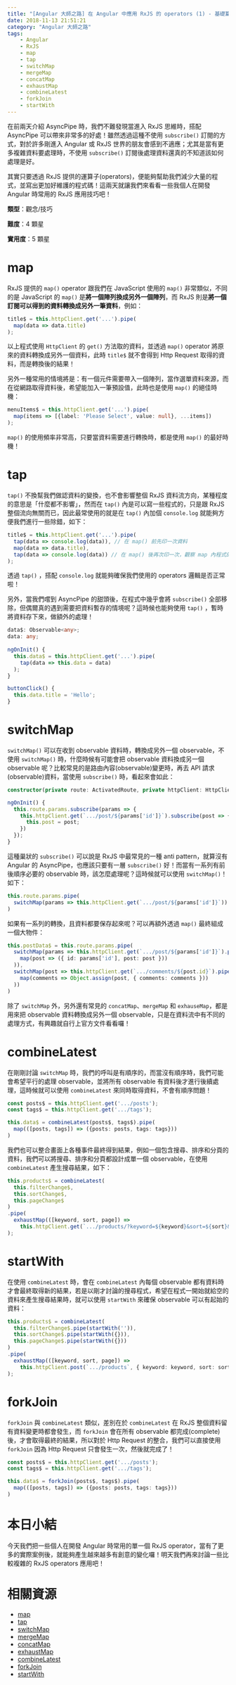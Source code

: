 ```yaml
---
title: "[Angular 大師之路] 在 Angular 中應用 RxJS 的 operators (1) - 基礎篇"
date: 2018-11-13 21:51:21
category: "Angular 大師之路"
tags:
	- Angular
	- RxJS
	- map
	- tap
	- switchMap
	- mergeMap
	- concatMap
	- exhaustMap
	- combineLatest
	- forkJoin
	- startWith
---
```


在前兩天介紹 AsyncPipe 時，我們不難發現當進入 RxJS 思維時，搭配 AsyncPipe 可以帶來非常多的好處！雖然透過這種不使用 `subscribe()` 訂閱的方式，對於許多剛進入 Angular 或 RxJS 世界的朋友會感到不適應；尤其是當有更多複雜資料要處理時，不使用 `subscribe()` 訂閱後處理資料還真的不知道該如何處理是好。

其實只要透過 RxJS 提供的運算子(operators)，便能夠幫助我們減少大量的程式，並寫出更加好維護的程式碼！這兩天就讓我們來看看一些我個人在開發 Angular 時常用的 RxJS 應用技巧吧！

<!-- more -->

**類型**：觀念/技巧

**難度**：4 顆星

**實用度**：5 顆星

# map 

RxJS 提供的 `map()` operator 跟我們在 JavaScript 使用的 `map()` 非常類似，不同的是 JavaScript 的 `map()` 是**將一個陣列換成另外一個陣列**，而 RxJS 則是**將一個訂閱可以得到的資料轉換成另外一筆資料**，例如：

```typescript
title$ = this.httpClient.get('...').pipe(
  map(data => data.title)
);
```

以上程式使用 `HttpClient` 的 `get()` 方法取的資料，並透過 `map()` operator 將原來的資料轉換成另外一個資料，此時 `title$` 就不會得到 Http Request 取得的資料，而是轉換後的結果！

另外一種常用的情境將是：有一個元件需要帶入一個陣列，當作選單資料來源，而在從網路取得資料後，希望能加入一筆預設值，此時也是使用 `map()` 的絕佳時機：

```typescript
menuItems$ = this.httpClient.get('...').pipe(
  map(items => [{label: 'Please Select', value: null}, ...items])
);
```

`map()` 的使用頻率非常高，只要當資料需要進行轉換時，都是使用 `map()` 的最好時機！

# tap

`tap()` 不換幫我們做認資料的變換，也不會影響整個 RxJS 資料流方向，某種程度的意思是「什麼都不影響」，然而在 `tap()` 內是可以寫一些程式的，只是跟 RxJS 整個流向無關而已，因此最常使用的就是在 `tap()` 內加個 `console.log` 就能夠方便我們進行一些除錯，如下：

```typescript
title$ = this.httpClient.get('...').pipe(
  tap(data => console.log(data)), // 在 map() 前先印一次資料
  map(data => data.title),
  tap(data => console.log(data)) // 在 map() 後再次印一次，觀察 map 內程式的結果
);
```

透過 `tap()` ，搭配 `console.log` 就能夠確保我們使用的 operators 邏輯是否正常啦！

另外，當我們嚐到 AsyncPipe 的甜頭後，在程式中幾乎會將 `subscribe()` 全部移除，但偶爾真的遇到需要把資料暫存的情境呢？這時候也能夠使用 `tap()` ，暫時將資料存下來，做額外的處理！

```typescript
data$: Observable<any>;
data: any;
  
ngOnInit() {
  this.data$ = this.httpClient.get('...').pipe(
    tap(data => this.data = data)
  );
}

buttonClick() {
  this.data.title = 'Hello';
}
```

# switchMap

`switchMap()` 可以在收到 observable 資料時，轉換成另外一個 observable，不使用 `switchMap()` 時，什麼時候有可能會把 observable 資料換成另一個 observable 呢？比較常見的是路由內容(observable)變更時，再去 API 請求(observable)資料，當使用 `subscribe()` 時，看起來會如此：

```typescript
constructor(private route: ActivatedRoute, private httpClient: HttpClient) { }

ngOnInit() {
  this.route.params.subscribe(params => {
    this.httpClient.get(`.../post/${params['id']}`).subscribe(post => {
      this.post = post;
    })
  });
}
```

這種巢狀的 `subscribe()` 可以說是 RxJS 中最常見的一種 anti pattern，就算沒有 Angular 的 AsyncPipe，也應該只要有一層 `subscribe()` 好！而當有一系列有前後順序必要的 observable 時，該怎麼處理呢？這時候就可以使用 `switchMap()`！如下：

```typescript
this.route.params.pipe(
  switchMap(params => this.httpClient.get(`.../post/${params['id']}`))
)
```

如果有一系列的轉換，且資料都要保存起來呢？可以再額外透過 `map()` 最終組成一個大物件：

```typescript
this.postData$ = this.route.params.pipe(
  switchMap(params => this.httpClient.get(`.../post/${params['id']}`).pipe(
    map(post => ({ id: params['id'], post: post }))
  )),
  switchMap(post => this.httpClient.get(`.../comments/${post.id}`).pipe(
    map(comments => Object.assign(post, { comments: comments }))
  ))
)
```

除了 `switchMap` 外，另外還有常見的 `concatMap`、`mergeMap` 和 `exhauseMap`，都是用來把 observable 資料轉換成另外一個 observable，只是在資料流中有不同的處理方式，有興趣就自行上官方文件看看囉！

# combineLatest

在剛剛討論 `switchMap` 時，我們的呼叫是有順序的，而當沒有順序時，我們可能會希望平行的處理 observable，並將所有 observable 有資料後才進行後續處理，這時候就可以使用 `combineLatest` 來同時取得資料，不會有順序問題！

```typescript
const posts$ = this.httpClient.get('.../posts');
const tags$ = this.httpClient.get('.../tags');

this.data$ = combineLatest(posts$, tags$).pipe(
  map(([posts, tags]) => ({posts: posts, tags: tags}))
)
```

我們也可以整合畫面上各種事件最終得到結果，例如一個包含搜尋、排序和分頁的資料，我們可以將搜尋、排序和分頁都設計成單一個 observable，在使用 `combineLatest` 產生搜尋結果，如下：

```typescript
this.products$ = combineLatest(
  this.filterChange$,
  this.sortChange$,
  this.pageChange$
)
.pipe(
  exhaustMap(([keyword, sort, page]) =>
    this.httpClient.get(`.../products/?keyword=${keyword}&sort=${sort}&page=${page}`))
);

```

# startWith

在使用 `combineLatest` 時，會在 `combineLatest` 內每個 observable 都有資料時才會最終取得新的結果，若是以剛才討論的搜尋程式，希望在程式一開始就給空的資料來產生搜尋結果時，就可以使用 `startWith` 來確保 observable 可以有起始的資料：

```typescript
this.products$ = combineLatest(
  this.filterChange$.pipe(startWith('')),
  this.sortChange$.pipe(startWith({})),
  this.pageChange$.pipe(startWith({}))
)
.pipe(
  exhaustMap(([keyword, sort, page]) =>
    this.httpClient.post(`.../products`, { keyword: keyword, sort: sort, page: page}))
);
```

# forkJoin

`forkJoin` 與 `combineLatest` 類似，差別在於 `combineLatest` 在 RxJS 整個資料留有資料變更時都會發生，而 `forkJoin` 會在所有 observable 都完成(complete)後，才會取得最終的結果，所以對於 Http Request 的整合，我們可以直接使用 `forkJoin` 因為 Http Request 只會發生一次，然後就完成了！

```typescript
const posts$ = this.httpClient.get('.../posts');
const tags$ = this.httpClient.get('.../tags');

this.data$ = forkJoin(posts$, tags$).pipe(
  map(([posts, tags]) => ({posts: posts, tags: tags}))
)
```

# 本日小結

今天我們把一些個人在開發 Angular 時常用的單一個 RxJS operator，當有了更多的實際案例後，就能夠產生越來越多有創意的變化囉！明天我們再來討論一些比較複雜的 RxJS operators 應用吧！

# 相關資源

- [map](https://rxjs-dev.firebaseapp.com/api/operators/map)
- [tap](https://rxjs-dev.firebaseapp.com/api/operators/tap)
- [switchMap](https://rxjs-dev.firebaseapp.com/api/operators/switchMap)
- [mergeMap](https://rxjs-dev.firebaseapp.com/api/operators/mergeMap)
- [concatMap](https://rxjs-dev.firebaseapp.com/api/operators/concatMap)
- [exhaustMap](https://rxjs-dev.firebaseapp.com/api/operators/exhaustMap)
- [combineLatest](https://rxjs-dev.firebaseapp.com/api/index/function/combineLatest)
- [forkJoin](https://rxjs-dev.firebaseapp.com/api/index/function/forkJoin)
- [startWith](https://rxjs-dev.firebaseapp.com/api/operators/startWith)